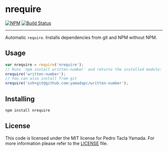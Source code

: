 nrequire
========
[![NPM](https://nodei.co/npm/nrequire.png)](https://nodei.co/npm/nrequire/)
[![Build Status](https://travis-ci.org/yamadapc/nrequire.svg)](https://travis-ci.org/yamadapc/nrequire)
- - -
Automatic `require`. Installs dependencies from git and NPM without NPM.

## Usage
```javascript
var nrequire = require('nrequire');
// Runs `npm install written-number` and returns the installed module:
nrequire('written-number');
// You can also install from git
nrequire('ssh+git@github.com:yamadapc/written-number');
```

## Installing
```bash
npm install nrequire
```

## License
This code is licensed under the MIT license for Pedro Tacla Yamada. For more
information please refer to the [LICENSE](/LICENSE) file.
